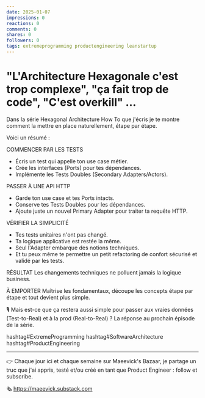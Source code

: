 ```yaml
---
date: 2025-01-07
impressions: 0
reactions: 0
comments: 0
shares: 0
followers: 0
tags: extremeprogramming productengineering leanstartup
---
```


# "L'Architecture Hexagonale c'est trop complexe", "ça fait trop de code", "C'est overkill" ...

Dans la série Hexagonal Architecture How To que j'écris je te montre comment la mettre en place naturellement, étape par étape.

Voici un résumé :

COMMENCER PAR LES TESTS

- Écris un test qui appelle ton use case métier.
- Crée les interfaces (Ports) pour tes dépendances.
- Implémente les Tests Doubles (Secondary Adapters/Actors).

PASSER À UNE API HTTP

- Garde ton use case et tes Ports intacts.
- Conserve tes Tests Doubles pour les dépendances.
- Ajoute juste un nouvel Primary Adapter pour traiter ta requête HTTP.

VÉRIFIER LA SIMPLICITÉ

- Tes tests unitaires n'ont pas changé.
- Ta logique applicative est restée la même.
- Seul l'Adapter embarque des notions techniques.
- Et tu peux même te permettre un petit refactoring de confort sécurisé et validé par les tests.

RÉSULTAT
Les changements techniques ne polluent jamais la logique business.

À EMPORTER
Maîtrise les fondamentaux, découpe les concepts étape par étape et tout devient plus simple.

🎙️ Mais est-ce que ça restera aussi simple pour passer aux vraies données (Test-to-Real) et à la prod (Real-to-Real) ?
La réponse au prochain épisode de la série.

hashtag#ExtremeProgramming hashtag#SoftwareArchitecture hashtag#ProductEngineering

---

👉 Chaque jour ici et chaque semaine sur Maeevick's Bazaar, je partage un truc que j'ai appris, testé et/ou créé en tant que Product Engineer : follow et subscribe.

🗞️ https://maeevick.substack.com
